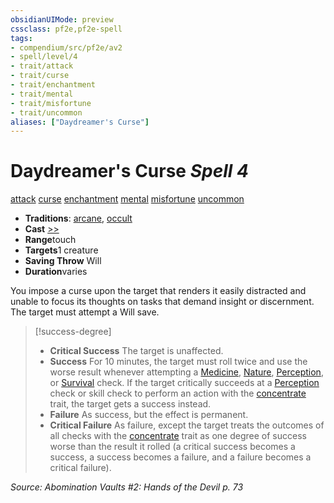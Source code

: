 ```yaml
---
obsidianUIMode: preview
cssclass: pf2e,pf2e-spell
tags:
- compendium/src/pf2e/av2
- spell/level/4
- trait/attack
- trait/curse
- trait/enchantment
- trait/mental
- trait/misfortune
- trait/uncommon
aliases: ["Daydreamer's Curse"]
---
```

# Daydreamer's Curse *Spell 4*   
[attack](../../rules/traits/attack.md)  [curse](../../rules/traits/curse.md)  [enchantment](../../rules/traits/enchantment.md)  [mental](../../rules/traits/mental.md)  [misfortune](../../rules/traits/misfortune.md)  [uncommon](../../rules/traits/uncommon.md)  

- **Traditions**: [arcane](../../rules/traits/arcane.md), [occult](../../rules/traits/occult.md)
- **Cast** [>>](../../rules/core-rulebook/chapter-9-playing-the-game.md#Actions "Two-Action") 
- **Range**touch
- **Targets**1 creature
- **Saving Throw** Will
- **Duration**varies

You impose a curse upon the target that renders it easily distracted and unable to focus its thoughts on tasks that demand insight or discernment. The target must attempt a Will save.

> [!success-degree] 
> - **Critical Success** The target is unaffected.
> - **Success** For 10 minutes, the target must roll twice and use the worse result whenever attempting a [Medicine](../skills.md#Medicine), [Nature](../skills.md#Nature), [Perception](../skills.md#Perception), or [Survival](../skills.md#Survival) check. If the target critically succeeds at a [Perception](../skills.md#Perception) check or skill check to perform an action with the [concentrate](../../rules/traits/concentrate.md) trait, the target gets a success instead.
> - **Failure** As success, but the effect is permanent.
> - **Critical Failure** As failure, except the target treats the outcomes of all checks with the [concentrate](../../rules/traits/concentrate.md) trait as one degree of success worse than the result it rolled (a critical success becomes a success, a success becomes a failure, and a failure becomes a critical failure).

*Source: Abomination Vaults #2: Hands of the Devil p. 73*